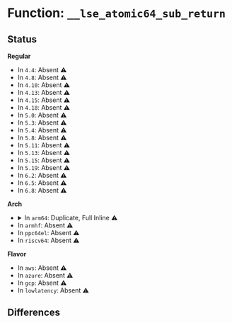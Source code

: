 # Function: <code>__lse_atomic64_sub_return</code>

## Status
<b>Regular</b>
<ul>
<li>
In <code>4.4</code>: Absent ⚠️
</li>
<li>
In <code>4.8</code>: Absent ⚠️
</li>
<li>
In <code>4.10</code>: Absent ⚠️
</li>
<li>
In <code>4.13</code>: Absent ⚠️
</li>
<li>
In <code>4.15</code>: Absent ⚠️
</li>
<li>
In <code>4.18</code>: Absent ⚠️
</li>
<li>
In <code>5.0</code>: Absent ⚠️
</li>
<li>
In <code>5.3</code>: Absent ⚠️
</li>
<li>
In <code>5.4</code>: Absent ⚠️
</li>
<li>
In <code>5.8</code>: Absent ⚠️
</li>
<li>
In <code>5.11</code>: Absent ⚠️
</li>
<li>
In <code>5.13</code>: Absent ⚠️
</li>
<li>
In <code>5.15</code>: Absent ⚠️
</li>
<li>
In <code>5.19</code>: Absent ⚠️
</li>
<li>
In <code>6.2</code>: Absent ⚠️
</li>
<li>
In <code>6.5</code>: Absent ⚠️
</li>
<li>
In <code>6.8</code>: Absent ⚠️
</li>
</ul>
<b>Arch</b>
<ul>
<li>
<details>
<summary>In <code>arm64</code>: Duplicate, Full Inline ⚠️</summary>

**Collision:** Static Duplication

**Inline:** Full

**Transformation:** False

**Instances:**

```
In kernel/kthread.c (ffff800010128900)
Location: arch/arm64/include/asm/atomic_lse.h:294
Inline: True
```
```
In kernel/acct.c (ffff8000101c7f3c)
Location: arch/arm64/include/asm/atomic_lse.h:294
Inline: True
```
```
In kernel/cgroup/cgroup.c (ffff8000101d0834)
Location: arch/arm64/include/asm/atomic_lse.h:294
Inline: True
Inline callers:
  - kernel/cgroup/cgroup.c:css_killed_work_fn
```
```
In kernel/cgroup/cgroup-v1.c (ffff8000101dca68)
Location: arch/arm64/include/asm/atomic_lse.h:294
Inline: True
Inline callers:
  - kernel/cgroup/cgroup-v1.c:cgroup1_get_tree
```
```
In kernel/cgroup/legacy_freezer.c (ffff8000101de820)
Location: arch/arm64/include/asm/atomic_lse.h:294
Inline: True
Inline callers:
  - kernel/cgroup/legacy_freezer.c:freezer_write
  - kernel/cgroup/legacy_freezer.c:freezer_read
```
```
In kernel/cgroup/rdma.c (ffff8000101dfa08)
Location: arch/arm64/include/asm/atomic_lse.h:294
Inline: True
Inline callers:
  - kernel/cgroup/rdma.c:rdmacg_uncharge_hierarchy
```
```
In kernel/cgroup/cpuset.c (ffff8000101e4ad4)
Location: arch/arm64/include/asm/atomic_lse.h:294
Inline: True
Inline callers:
  - kernel/cgroup/cpuset.c:proc_cpuset_show
  - kernel/cgroup/cpuset.c:cpuset_hotplug_workfn
  - kernel/cgroup/cpuset.c:sched_partition_write
  - kernel/cgroup/cpuset.c:cpuset_write_resmask
  - kernel/cgroup/cpuset.c:cpuset_write_resmask
  - kernel/cgroup/cpuset.c:update_cpumasks_hier
  - kernel/cgroup/cpuset.c:rebuild_sched_domains_locked
```
```
In kernel/audit_tree.c (ffff8000101f5514)
Location: arch/arm64/include/asm/atomic_lse.h:294
Inline: True
Inline callers:
  - kernel/audit_tree.c:audit_put_chunk
```
```
In kernel/bpf/arraymap.c (ffff80001027b904)
Location: arch/arm64/include/asm/atomic_lse.h:294
Inline: True
Inline callers:
  - kernel/bpf/arraymap.c:cgroup_fd_array_put_ptr
```
```
In kernel/bpf/cgroup.c (ffff80001028ff60)
Location: arch/arm64/include/asm/atomic_lse.h:294
Inline: True
Inline callers:
  - kernel/bpf/cgroup.c:cgroup_bpf_prog_query
  - kernel/bpf/cgroup.c:cgroup_bpf_prog_detach
  - kernel/bpf/cgroup.c:cgroup_bpf_prog_attach
  - kernel/bpf/cgroup.c:cgroup_bpf_inherit
  - kernel/bpf/cgroup.c:cgroup_bpf_release
  - kernel/bpf/cgroup.c:cgroup_bpf_release
```
```
In kernel/events/core.c (ffff80001029c474)
Location: arch/arm64/include/asm/atomic_lse.h:294
Inline: True
Inline callers:
  - kernel/events/core.c:put_event
  - kernel/events/core.c:_free_event
```
```
In mm/oom_kill.c (ffff8000102b7c98)
Location: arch/arm64/include/asm/atomic_lse.h:294
Inline: True
Inline callers:
  - mm/oom_kill.c:oom_kill_process
```
```
In mm/page-writeback.c (ffff8000102bc750)
Location: arch/arm64/include/asm/atomic_lse.h:294
Inline: True
Inline callers:
  - mm/page-writeback.c:balance_dirty_pages_ratelimited
  - mm/page-writeback.c:balance_dirty_pages_ratelimited
```
```
In mm/swap.c (0)
Location: arch/arm64/include/asm/atomic_lse.h:294
Inline: True
```
```
In mm/backing-dev.c (ffff8000102df668)
Location: arch/arm64/include/asm/atomic_lse.h:294
Inline: True
Inline callers:
  - mm/backing-dev.c:wb_get_create
  - mm/backing-dev.c:cgwb_release_workfn
  - mm/backing-dev.c:cgwb_release_workfn
```
```
In mm/slab_common.c (ffff8000102e7844)
Location: arch/arm64/include/asm/atomic_lse.h:294
Inline: True
Inline callers:
  - mm/slab_common.c:memcg_deactivate_kmem_caches
  - mm/slab_common.c:destroy_memcg_params
```
```
In mm/gup.c (ffff8000102f279c)
Location: arch/arm64/include/asm/atomic_lse.h:294
Inline: True
Inline callers:
  - mm/gup.c:__get_user_pages
  - mm/gup.c:follow_page
```
```
In mm/slub.c (ffff8000103466d0)
Location: arch/arm64/include/asm/atomic_lse.h:294
Inline: True
Inline callers:
  - mm/slub.c:__free_slab
  - mm/slub.c:alloc_slab_page
```
```
In mm/page_counter.c (ffff800010360aa4)
Location: arch/arm64/include/asm/atomic_lse.h:294
Inline: True
```
```
In mm/memcontrol.c (ffff800010364cd4)
Location: arch/arm64/include/asm/atomic_lse.h:294
Inline: True
Inline callers:
  - mm/memcontrol.c:percpu_ref_put_many
```
```
In mm/hugetlb_cgroup.c (ffff80001036d72c)
Location: arch/arm64/include/asm/atomic_lse.h:294
Inline: True
Inline callers:
  - mm/hugetlb_cgroup.c:hugetlb_cgroup_charge_cgroup
```
```
In mm/memory-failure.c (0)
Location: arch/arm64/include/asm/atomic_lse.h:294
Inline: True
```
```
In mm/hmm.c (ffff80001037b990)
Location: arch/arm64/include/asm/atomic_lse.h:294
Inline: True
Inline callers:
  - mm/hmm.c:hmm_vma_walk_pmd
  - mm/hmm.c:hmm_vma_walk_pmd
  - mm/hmm.c:hmm_vma_walk_pmd
```
```
In fs/file_table.c (ffff800010385724)
Location: arch/arm64/include/asm/atomic_lse.h:294
Inline: True
```
```
In fs/inode.c (ffff8000103acef0)
Location: arch/arm64/include/asm/atomic_lse.h:294
Inline: True
Inline callers:
  - fs/inode.c:__destroy_inode
```
```
In fs/fs-writeback.c (ffff8000103caaf4)
Location: arch/arm64/include/asm/atomic_lse.h:294
Inline: True
Inline callers:
  - fs/fs-writeback.c:cgroup_writeback_by_id
  - fs/fs-writeback.c:cgroup_writeback_by_id
  - fs/fs-writeback.c:bdi_split_work_to_wbs
  - fs/fs-writeback.c:bdi_split_work_to_wbs
  - fs/fs-writeback.c:wbc_detach_inode
  - fs/fs-writeback.c:inode_switch_wbs
  - fs/fs-writeback.c:inode_switch_wbs_work_fn
  - fs/fs-writeback.c:inode_switch_wbs_work_fn
  - fs/fs-writeback.c:locked_inode_to_wb_and_lock_list
  - fs/fs-writeback.c:locked_inode_to_wb_and_lock_list
  - fs/fs-writeback.c:__inode_attach_wb
  - fs/fs-writeback.c:__inode_attach_wb
```
```
In fs/buffer.c (ffff8000103d92d0)
Location: arch/arm64/include/asm/atomic_lse.h:294
Inline: True
Inline callers:
  - fs/buffer.c:alloc_page_buffers
```
```
In fs/block_dev.c (ffff8000103e1480)
Location: arch/arm64/include/asm/atomic_lse.h:294
Inline: True
Inline callers:
  - fs/block_dev.c:bdev_evict_inode
```
```
In fs/notify/group.c (ffff8000103e8f64)
Location: arch/arm64/include/asm/atomic_lse.h:294
Inline: True
Inline callers:
  - fs/notify/group.c:fsnotify_put_group
```
```
In fs/notify/mark.c (ffff8000103e93c4)
Location: arch/arm64/include/asm/atomic_lse.h:294
Inline: True
Inline callers:
  - fs/notify/mark.c:fsnotify_drop_object
```
```
In fs/aio.c (ffff8000103fc56c)
Location: arch/arm64/include/asm/atomic_lse.h:294
Inline: True
Inline callers:
  - fs/aio.c:do_io_getevents
  - fs/aio.c:__arm64_sys_io_cancel
  - fs/aio.c:__arm64_compat_sys_io_submit
  - fs/aio.c:__arm64_sys_io_submit
  - fs/aio.c:io_submit_one
  - fs/aio.c:io_submit_one
  - fs/aio.c:io_submit_one
  - fs/aio.c:aio_poll_wake
  - fs/aio.c:aio_poll_complete_work
  - fs/aio.c:aio_poll_put_work
  - fs/aio.c:aio_fsync_work
  - fs/aio.c:aio_complete_rw
  - fs/aio.c:__arm64_sys_io_destroy
  - fs/aio.c:__arm64_compat_sys_io_setup
  - fs/aio.c:__arm64_sys_io_setup
  - fs/aio.c:free_ioctx_users
```
```
In fs/io_uring.c (ffff800010405dc8)
Location: arch/arm64/include/asm/atomic_lse.h:294
Inline: True
Inline callers:
  - fs/io_uring.c:__arm64_sys_io_uring_enter
  - fs/io_uring.c:io_iopoll_getevents
  - fs/io_uring.c:io_iopoll_getevents
  - fs/io_uring.c:__io_free_req
  - fs/io_uring.c:io_get_req
```
```
In block/bio.c (ffff8000105db5e4)
Location: arch/arm64/include/asm/atomic_lse.h:294
Inline: True
```
```
In block/blk-core.c (ffff8000105e418c)
Location: arch/arm64/include/asm/atomic_lse.h:294
Inline: True
Inline callers:
  - block/blk-core.c:blk_account_io_done
  - block/blk-core.c:direct_make_request
  - block/blk-core.c:blk_queue_enter
```
```
In block/blk-ioc.c (ffff8000105e8860)
Location: arch/arm64/include/asm/atomic_lse.h:294
Inline: True
```
```
In block/blk-merge.c (ffff8000105eb910)
Location: arch/arm64/include/asm/atomic_lse.h:294
Inline: True
```
```
In block/blk-mq-sched.c (ffff8000105f71cc)
Location: arch/arm64/include/asm/atomic_lse.h:294
Inline: True
Inline callers:
  - block/blk-mq-sched.c:blk_mq_sched_insert_requests
```
```
In block/blk-cgroup.c (ffff80001060ea40)
Location: arch/arm64/include/asm/atomic_lse.h:294
Inline: True
Inline callers:
  - block/blk-cgroup.c:blkcg_maybe_throttle_current
  - block/blk-cgroup.c:blkg_create
  - block/blk-cgroup.c:blkg_create
  - block/blk-cgroup.c:__blkg_release
  - block/blk-cgroup.c:__blkg_release
```
```
In block/blk-throttle.c (ffff800010611c58)
Location: arch/arm64/include/asm/atomic_lse.h:294
Inline: True
Inline callers:
  - block/blk-throttle.c:tg_dispatch_one_bio
  - block/blk-throttle.c:throtl_pop_queued
```
```
In lib/percpu-refcount.c (ffff8000106355a4)
Location: arch/arm64/include/asm/atomic_lse.h:294
Inline: True
Inline callers:
  - lib/percpu-refcount.c:percpu_ref_kill_and_confirm
  - lib/percpu-refcount.c:percpu_ref_switch_to_atomic_rcu
```
```
In drivers/block/loop.c (ffff800010922320)
Location: arch/arm64/include/asm/atomic_lse.h:294
Inline: True
Inline callers:
  - drivers/block/loop.c:lo_rw_aio_complete
```
```
In drivers/dax/super.c (0)
Location: arch/arm64/include/asm/atomic_lse.h:294
Inline: True
```
```
In drivers/scsi/scsi_lib.c (ffff800010978324)
Location: arch/arm64/include/asm/atomic_lse.h:294
Inline: True
Inline callers:
  - drivers/scsi/scsi_lib.c:scsi_end_request
```
```
In drivers/md/md.c (ffff800010aeab10)
Location: arch/arm64/include/asm/atomic_lse.h:294
Inline: True
Inline callers:
  - drivers/md/md.c:md_write_end
```
```
In net/unix/scm.c (ffff800010cf5494)
Location: arch/arm64/include/asm/atomic_lse.h:294
Inline: True
Inline callers:
  - net/unix/scm.c:unix_notinflight
```
</details>
</li>
<li>
In <code>armhf</code>: Absent ⚠️
</li>
<li>
In <code>ppc64el</code>: Absent ⚠️
</li>
<li>
In <code>riscv64</code>: Absent ⚠️
</li>
</ul>
<b>Flavor</b>
<ul>
<li>
In <code>aws</code>: Absent ⚠️
</li>
<li>
In <code>azure</code>: Absent ⚠️
</li>
<li>
In <code>gcp</code>: Absent ⚠️
</li>
<li>
In <code>lowlatency</code>: Absent ⚠️
</li>
</ul>

## Differences
